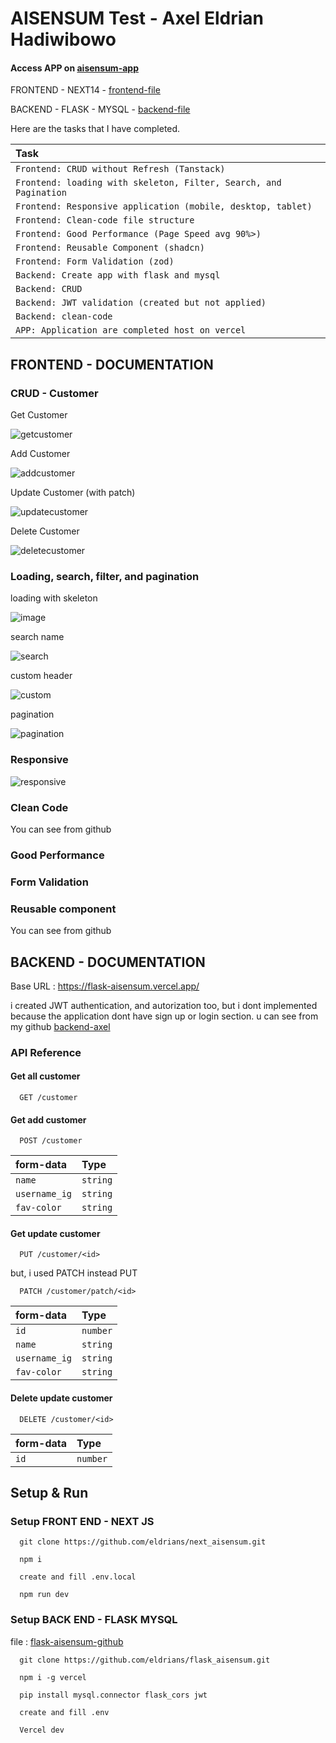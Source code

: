 # AISENSUM Test - Axel Eldrian Hadiwibowo

#### Access APP on [aisensum-app][3]

FRONTEND - NEXT14 - [frontend-file][1]

BACKEND - FLASK - MYSQL - [backend-file][2]

[1]: https://github.com/eldrians/next_aisensum
[2]: https://github.com/eldrians/flask_aisensum
[3]: https://next-aisensum.vercel.app/

Here are the tasks that I have completed.

| Task                                                              |
| :---------------------------------------------------------------- |
| `Frontend: CRUD without Refresh (Tanstack)`                       |
| `Frontend: loading with skeleton, Filter, Search, and Pagination` |
| `Frontend: Responsive application (mobile, desktop, tablet)`      |
| `Frontend: Clean-code file structure`                             |
| `Frontend: Good Performance (Page Speed avg 90%>)`                |
| `Frontend: Reusable Component (shadcn)`                           |
| `Frontend: Form Validation (zod)`                                 |
| `Backend: Create app with flask and mysql`                        |
| `Backend: CRUD`                                                   |
| `Backend: JWT validation (created but not applied)`               |
| `Backend: clean-code`                                             |
| `APP: Application are completed host on vercel`                   |

## FRONTEND - DOCUMENTATION

### CRUD - Customer

Get Customer

![getcustomer](https://github.com/eldrians/next_aisensum/assets/91566708/acff956a-42d6-445a-a8af-546bfb4a2b70)


Add Customer

![addcustomer](https://github.com/eldrians/next_aisensum/assets/91566708/299e4e28-54cb-4013-9a3c-a593bb9a3994)


Update Customer (with patch)

![updatecustomer](https://github.com/eldrians/next_aisensum/assets/91566708/84c8c762-3b38-4954-8677-d15c42359832)


Delete Customer

![deletecustomer](https://github.com/eldrians/next_aisensum/assets/91566708/3542d6d9-3dc9-4383-ac7f-479adb8f4e0b)


### Loading, search, filter, and pagination

loading with skeleton

![image](https://github.com/eldrians/next_aisensum/assets/91566708/9a5a107c-cbb8-47bc-8b11-8c20810ed8ed)

search name

![search](https://github.com/eldrians/next_aisensum/assets/91566708/bb928757-6147-4df3-9f76-3c25bafe8668)


custom header

![custom](https://github.com/eldrians/next_aisensum/assets/91566708/3ffc6d32-c700-4627-8f13-442b5d98b3b6)


pagination

![pagination](https://github.com/eldrians/next_aisensum/assets/91566708/1a58ec4e-dbcc-4116-9c4c-6b94fe0f8aee)


### Responsive

![responsive](https://github.com/eldrians/next_aisensum/assets/91566708/32f307a6-4a4a-4db1-b27d-189790782863)


### Clean Code

You can see from github

### Good Performance

### Form Validation

### Reusable component

You can see from github

## BACKEND - DOCUMENTATION

Base URL : https://flask-aisensum.vercel.app/

i created JWT authentication, and autorization too, but i dont implemented because the application dont have sign up or login section. u can see from my github [backend-axel][3]

### API Reference

#### Get all customer

```http
  GET /customer
```

#### Get add customer

```http
  POST /customer
```

| form-data     | Type     |
| :------------ | :------- |
| `name`        | `string` |
| `username_ig` | `string` |
| `fav-color`   | `string` |

#### Get update customer

```http
  PUT /customer/<id>
```

but, i used PATCH instead PUT

```http
  PATCH /customer/patch/<id>
```

| form-data     | Type     |
| :------------ | :------- |
| `id`          | `number` |
| `name`        | `string` |
| `username_ig` | `string` |
| `fav-color`   | `string` |

#### Delete update customer

```http
  DELETE /customer/<id>
```

| form-data | Type     |
| :-------- | :------- |
| `id`      | `number` |

## Setup & Run

### Setup FRONT END - NEXT JS

```http
  git clone https://github.com/eldrians/next_aisensum.git

  npm i

  create and fill .env.local

  npm run dev
```

### Setup BACK END - FLASK MYSQL

file : [flask-aisensum-github][2]

```http
  git clone https://github.com/eldrians/flask_aisensum.git

  npm i -g vercel

  pip install mysql.connector flask_cors jwt

  create and fill .env

  Vercel dev
```

